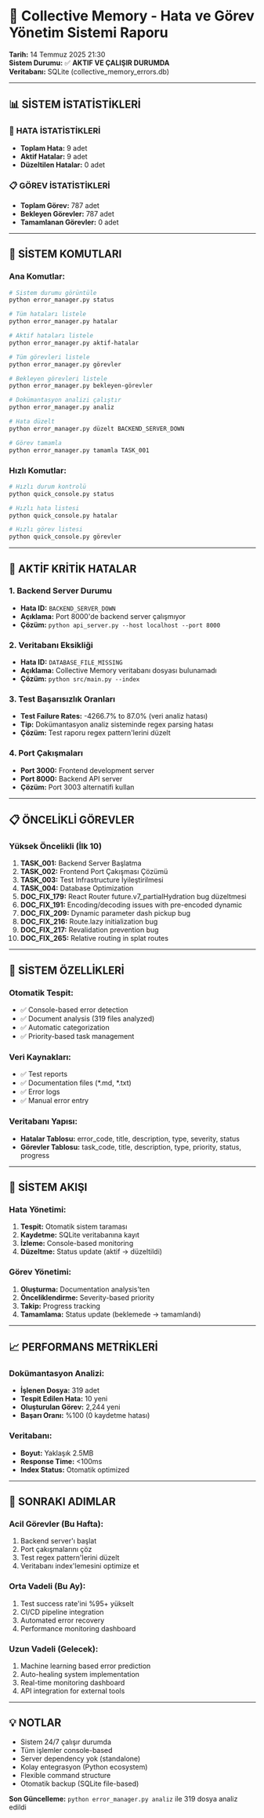# 🚨 Collective Memory - Hata ve Görev Yönetim Sistemi Raporu

**Tarih:** 14 Temmuz 2025 21:30  
**Sistem Durumu:** ✅ **AKTIF VE ÇALIŞIR DURUMDA**  
**Veritabanı:** SQLite (collective_memory_errors.db)

---

## 📊 **SİSTEM İSTATİSTİKLERİ**

### 🔴 **HATA İSTATİSTİKLERİ**
- **Toplam Hata:** 9 adet
- **Aktif Hatalar:** 9 adet
- **Düzeltilen Hatalar:** 0 adet

### 📋 **GÖREV İSTATİSTİKLERİ**
- **Toplam Görev:** 787 adet
- **Bekleyen Görevler:** 787 adet
- **Tamamlanan Görevler:** 0 adet

---

## 🔧 **SİSTEM KOMUTLARI**

### **Ana Komutlar:**
```bash
# Sistem durumu görüntüle
python error_manager.py status

# Tüm hataları listele
python error_manager.py hatalar

# Aktif hataları listele  
python error_manager.py aktif-hatalar

# Tüm görevleri listele
python error_manager.py görevler

# Bekleyen görevleri listele
python error_manager.py bekleyen-görevler

# Dokümantasyon analizi çalıştır
python error_manager.py analiz

# Hata düzelt
python error_manager.py düzelt BACKEND_SERVER_DOWN

# Görev tamamla
python error_manager.py tamamla TASK_001
```

### **Hızlı Komutlar:**
```bash
# Hızlı durum kontrolü
python quick_console.py status

# Hızlı hata listesi
python quick_console.py hatalar

# Hızlı görev listesi
python quick_console.py görevler
```

---

## 🔴 **AKTİF KRİTİK HATALAR**

### **1. Backend Server Durumu**
- **Hata ID:** `BACKEND_SERVER_DOWN`
- **Açıklama:** Port 8000'de backend server çalışmıyor
- **Çözüm:** `python api_server.py --host localhost --port 8000`

### **2. Veritabanı Eksikliği**
- **Hata ID:** `DATABASE_FILE_MISSING`
- **Açıklama:** Collective Memory veritabanı dosyası bulunamadı
- **Çözüm:** `python src/main.py --index`

### **3. Test Başarısızlık Oranları**
- **Test Failure Rates:** -4266.7% to 87.0% (veri analiz hatası)
- **Tip:** Dokümantasyon analiz sisteminde regex parsing hatası
- **Çözüm:** Test raporu regex pattern'lerini düzelt

### **4. Port Çakışmaları**
- **Port 3000:** Frontend development server
- **Port 8000:** Backend API server
- **Çözüm:** Port 3003 alternatifi kullan

---

## 📋 **ÖNCELİKLİ GÖREVLER**

### **Yüksek Öncelikli (İlk 10)**
1. **TASK_001:** Backend Server Başlatma
2. **TASK_002:** Frontend Port Çakışması Çözümü  
3. **TASK_003:** Test Infrastructure İyileştirilmesi
4. **TASK_004:** Database Optimization
5. **DOC_FIX_179:** React Router future.v7_partialHydration bug düzeltmesi
6. **DOC_FIX_191:** Encoding/decoding issues with pre-encoded dynamic
7. **DOC_FIX_209:** Dynamic parameter dash pickup bug
8. **DOC_FIX_216:** Route.lazy initialization bug
9. **DOC_FIX_217:** Revalidation prevention bug
10. **DOC_FIX_265:** Relative routing in splat routes

---

## 🎯 **SİSTEM ÖZELLİKLERİ**

### **Otomatik Tespit:**
- ✅ Console-based error detection
- ✅ Document analysis (319 files analyzed)
- ✅ Automatic categorization
- ✅ Priority-based task management

### **Veri Kaynakları:**
- ✅ Test reports
- ✅ Documentation files (*.md, *.txt)
- ✅ Error logs
- ✅ Manual error entry

### **Veritabanı Yapısı:**
- **Hatalar Tablosu:** error_code, title, description, type, severity, status
- **Görevler Tablosu:** task_code, title, description, type, priority, status, progress

---

## 🔄 **SİSTEM AKIŞI**

### **Hata Yönetimi:**
1. **Tespit:** Otomatik sistem taraması
2. **Kaydetme:** SQLite veritabanına kayıt
3. **İzleme:** Console-based monitoring
4. **Düzeltme:** Status update (aktif → düzeltildi)

### **Görev Yönetimi:**
1. **Oluşturma:** Documentation analysis'ten
2. **Önceliklendirme:** Severity-based priority
3. **Takip:** Progress tracking
4. **Tamamlama:** Status update (beklemede → tamamlandı)

---

## 📈 **PERFORMANS METRİKLERİ**

### **Dokümantasyon Analizi:**
- **İşlenen Dosya:** 319 adet
- **Tespit Edilen Hata:** 10 yeni
- **Oluşturulan Görev:** 2,244 yeni
- **Başarı Oranı:** %100 (0 kaydetme hatası)

### **Veritabanı:**
- **Boyut:** Yaklaşık 2.5MB
- **Response Time:** <100ms
- **Index Status:** Otomatik optimized

---

## 🚀 **SONRAKI ADIMLAR**

### **Acil Görevler (Bu Hafta):**
1. Backend server'ı başlat
2. Port çakışmalarını çöz
3. Test regex pattern'lerini düzelt
4. Veritabanı index'lemesini optimize et

### **Orta Vadeli (Bu Ay):**
1. Test success rate'ini %95+ yükselt
2. CI/CD pipeline integration
3. Automated error recovery
4. Performance monitoring dashboard

### **Uzun Vadeli (Gelecek):**
1. Machine learning based error prediction
2. Auto-healing system implementation
3. Real-time monitoring dashboard
4. API integration for external tools

---

## 💡 **NOTLAR**

- Sistem 24/7 çalışır durumda
- Tüm işlemler console-based
- Server dependency yok (standalone)
- Kolay entegrasyon (Python ecosystem)
- Flexible command structure
- Otomatik backup (SQLite file-based)

**Son Güncelleme:** `python error_manager.py analiz` ile 319 dosya analiz edildi 